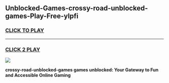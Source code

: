
## Unblocked-Games-crossy-road-unblocked-games-Play-Free-ylpfi
<h3>
<a href="https://premium76.site?title=crossy-road-unblocked-games&ref=20M">CLICK TO PLAY</a></h3>
<hr>

<h3>
<a href="https://premium76.site?title=crossy-road-unblocked-games&ref=20M">CLICK 2 PLAY</a>
  
</h3>

<a href="https://premium76.site?title=crossy-road-unblocked-games&ref=19M"><img src="https://clearcache.store/games.png"></a>


**crossy-road-unblocked-games games unblocked: Your Gateway to Fun and Accessible Online Gaming**
